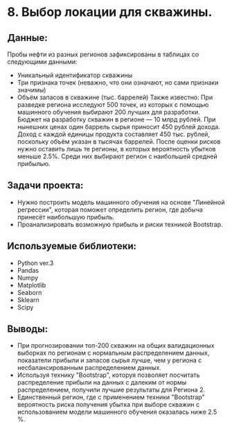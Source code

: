 # 8. Выбор локации для скважины.

## Данные:

Пробы нефти из разных регионов зафиксированы в таблицах со следующими данными:

 - Уникальный идентификатор скважины
 - Три признака точек (неважно, что они означают, но сами признаки значимы)
 - Объём запасов в скважине (тыс. баррелей)
Также известно: При разведке региона исследуют 500 точек, из которых с помощью машинного обучения выбирают 200 лучших для разработки. Бюджет на разработку скважин в регионе — 10 млрд рублей. При нынешних ценах один баррель сырья приносит 450 рублей дохода. Доход с каждой единицы продукта составляет 450 тыс. рублей, поскольку объём указан в тысячах баррелей. После оценки рисков нужно оставить лишь те регионы, в которых вероятность убытков меньше 2.5%. Среди них выбирают регион с наибольшей средней прибылью. 
 
## Задачи проекта:

 - Нужно построить модель машинного обучения на основе "Линейной регрессии", которая поможет определить регион, где добыча принесёт наибольшую прибыль.
 - Проанализировать возможную прибыль и риски техникой Bootstrap.

## Используемые библиотеки:
 - Python ver.3
 - Pandas
 - Numpy
 - Matplotlib
 - Seaborn
 - Sklearn
 - Scipy


## Выводы:
 - При прогнозировании топ-200 скважин на общих валидационных выборках по регионам с нормальным распределением данных, показатели прибыли и запасов сырья лучше, чем у региона с несбалансированным распределением данных.
 - Используя технику "Bootstrap", которуя позволяет посчитать распределение прибыли на данных с далеким от нормы распределением, получили лучшие результаты для Региона 2.
 - Единственный регион, где с применением техники "Bootstrap" вероятность риска получения убытка при выборе скважин с использованием модели машинного обучения оказалась ниже 2.5 %.